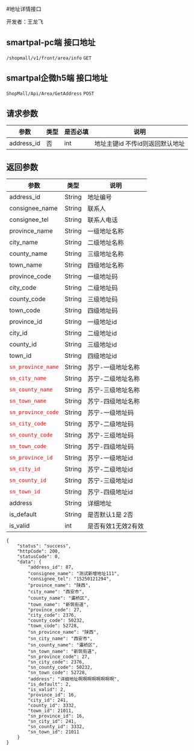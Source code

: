 #地址详情接口

开发者：王龙飞

## smartpal-pc端 接口地址
`/shopmall/v1/front/area/info` `GET`
## smartpal企微h5端 接口地址
`ShopMall/Api/Area/GetAddress` `POST`
  
## 请求参数

|参数|类型|是否必填|说明|
| - | - | - | - |
| address_id | 否 | int | 地址主键id 不传id则返回默认地址|

## 返回参数
|参数|类型|说明|
| - | - | - |
| address_id | String | 地址编号 |
| consignee_name | String | 联系人 |
| consignee_tel | String | 联系人电话 |
| province_name | String | 一级地址名称 |
| city_name | String | 二级地址名称 |
| county_name | String | 三级地址名称 |
| town_name | String | 四级地址名称 |
| province_code | String | 一级地址码 |
| city_code | String | 二级地址码 |
| county_code | String | 三级地址码 |
| town_code | String | 四级地址码 |
| province_id | String | 一级地址id |
| city_id | String | 二级地址id |
| county_id | String | 三级地址id |
| town_id | String | 四级地址id |
|<font color=#ff0000 >`sn_province_name`</font> | String | 苏宁-一级地址名称 |
|<font color=#ff0000 >`sn_city_name`</font> | String | 苏宁-二级地址名称 |
|<font color=#ff0000 >`sn_county_name`</font> | String | 苏宁-三级地址名称 |
|<font color=#ff0000 >`sn_town_name`</font> | String | 苏宁-四级地址名称 |
|<font color=#ff0000 >`sn_province_code`</font> | String | 苏宁-一级地址码 |
|<font color=#ff0000 >`sn_city_code`</font> | String | 苏宁-二级地址码 |
|<font color=#ff0000 >`sn_county_code`</font> | String | 苏宁-三级地址码 |
|<font color=#ff0000 >`sn_town_code`</font> | String | 苏宁-四级地址码 |
|<font color=#ff0000 >`sn_province_id`</font> | String | 苏宁-一级地址id |
|<font color=#ff0000 >`sn_city_id`</font> | String | 苏宁-二级地址id |
|<font color=#ff0000 >`sn_county_id`</font> | String | 苏宁-三级地址id |
|<font color=#ff0000 >`sn_town_id`</font> | String | 苏宁-四级地址id |
| address | String | 详细地址 |
| is_default | String | 是否默认1是 2否 |
| is_valid | int | 是否有效1无效2有效 |

```
{
    "status": "success",
    "httpCode": 200,
    "statusCode": 0,
    "data": {
        "address_id": 87,
        "consignee_name": "测试新增地址111",
        "consignee_tel": "15250121294",
        "province_name": "陕西",
        "city_name": "西安市",
        "county_name": "灞桥区",
        "town_name": "新筑街道",
        "province_code": 27,
        "city_code": 2376,
        "county_code": 50232,
        "town_code": 52728,
        "sn_province_name": "陕西",
        "sn_city_name": "西安市",
        "sn_county_name": "灞桥区",
        "sn_town_name": "新筑街道",
        "sn_province_code": 27,
        "sn_city_code": 2376,
        "sn_county_code": 50232,
        "sn_town_code": 52728,
        "address": "详细地址啊啊啊啊啊啊啊啊",
        "is_default": 2,
        "is_valid": 2,
        "province_id": 16,
        "city_id": 241,
        "county_id": 3332,
        "town_id": 21011,
        "sn_province_id": 16,
        "sn_city_id": 241,
        "sn_county_id": 3332,
        "sn_town_id": 21011
    }
}
```